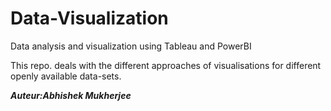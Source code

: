 # Data-Visualization
Data analysis and visualization using Tableau and PowerBI

This repo. deals with the different approaches of visualisations for different openly available data-sets. 

***Auteur:Abhishek Mukherjee***
